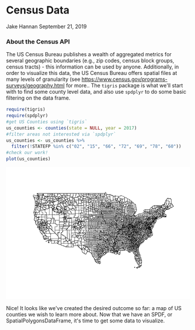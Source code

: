 Census Data
================
Jake Hannan
September 21, 2019

### About the Census API

The US Census Bureau publishes a wealth of aggregated metrics for several geographic boundaries (e.g., zip codes, census block groups, census tracts) - this information can be used by anyone. Additionally, in order to visualize this data, the US Census Bureau offers spatial files at many levels of granularity (see <https://www.census.gov/programs-surveys/geography.html> for more.. The `tigris` package is what we'll start with to find some county level data, and also use `spdplyr` to do some basic filtering on the data frame.

``` r
require(tigris)
require(spdplyr)
#get US Counties using `tigris`
us_counties <- counties(state = NULL, year = 2017)
#filter areas not interested via `spdplyr`
us_counties <- us_counties %>%
  filter(!STATEFP %in% c("02", "15", "66", "72", "69", "78", "60"))
#check our work!
plot(us_counties)
```

![](hello_world_files/figure-markdown_github/unnamed-chunk-1-1.png)

Nice! It looks like we've created the desired outcome so far: a map of US counties we wish to learn more about. Now that we have an SPDF, or SpatialPolygonsDataFrame, it's time to get some data to visualize.

